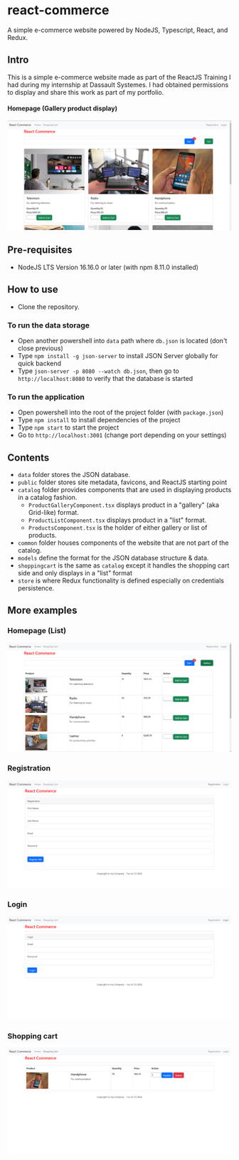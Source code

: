 # react-commerce
A simple e-commerce website powered by NodeJS, Typescript, React, and Redux.

## Intro
This is a simple e-commerce website made as part of the ReactJS Training I had during my internship at Dassault Systemes. I had obtained permissions to display and share this work as part of my portfolio.

#### Homepage (Gallery product display)

![Picture of Homepage (Gallery product display)](img/homepage-gallery.png)

## Pre-requisites

- NodeJS LTS Version 16.16.0 or later (with npm 8.11.0 installed)

## How to use

- Clone the repository.

### To run the data storage
- Open another powershell into `data` path where `db.json` is located (don't close previous)
- Type `npm install -g json-server` to install JSON Server globally for quick backend
- Type `json-server -p 8080 --watch db.json`, then go to `http://localhost:8080` to verify that the database is started

### To run the application
- Open powershell into the root of the project folder (with `package.json`)
- Type `npm install` to install dependencies of the project
- Type `npm start` to start the project
- Go to `http://localhost:3001` (change port depending on your settings)

## Contents

- `data` folder stores the JSON database.
- `public` folder stores site metadata, favicons, and ReactJS starting point
- `catalog` folder provides components that are used in displaying products in a catalog fashion.
    - `ProductGalleryComponent.tsx` displays product in a "gallery" (aka Grid-like) format.
    - `ProductListComponent.tsx` displays product in a "list" format.
    - `ProductsComponent.tsx` is the holder of either gallery or list of products.
- `common` folder houses components of the website that are not part of the catalog.
- `models` define the format for the JSON database structure & data.
- `shoppingcart` is the same as `catalog` except it handles the shopping cart side and only displays in a "list" format
- `store` is where Redux functionality is defined especially on credentials persistence.

## More examples

### Homepage (List)

![Picture of Homepage (List product display)](img/homepage-list.png)

### Registration

![Picture of registration screen](img/registration.png)

### Login

![Picture of login screen](img/Login.png)

### Shopping cart

![Picture of shopping cart](img/shopping-cart.png)

